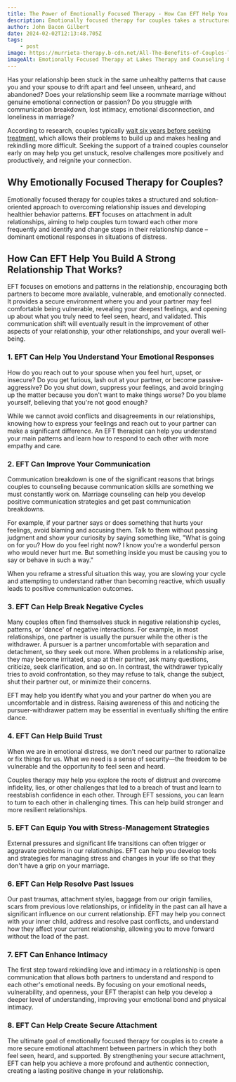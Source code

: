```yaml
---
title: The Power of Emotionally Focused Therapy - How Can EFT Help You Build Healthy Lasting Relationships
description: Emotionally focused therapy for couples takes a structured and solution-oriented approach to overcoming relationship issues and developing healthier behavior patterns.
author: John Bacon Gilbert
date: 2024-02-02T12:13:48.705Z
tags:
    - post
image: https://murrieta-therapy.b-cdn.net/All-The-Benefits-of-Couples-Therapy-with-Lakes-Therapy-and-Counseling-Center.jpg
imageAlt: Emotionally Focused Therapy at Lakes Therapy and Counseling Center
---
```


Has your relationship been stuck in the same unhealthy patterns that cause you and your spouse to drift apart and feel unseen, unheard, and abandoned? Does your relationship seem like a roommate marriage without genuine emotional connection or passion? Do you struggle with communication breakdown, lost intimacy, emotional disconnection, and loneliness in marriage?

According to research, couples typically [wait six years before seeking treatment](https://pubmed.ncbi.nlm.nih.gov/33411353/#:~:text=A%20widely%20cited%20but%20poorly,have%20poor%20prospects%20for%20recovery.), which allows their problems to build up and makes healing and rekindling more difficult. Seeking the support of a trained couples counselor early on may help you get unstuck, resolve challenges more positively and productively, and reignite your connection.

## Why Emotionally Focused Therapy for Couples?

Emotionally focused therapy for couples takes a structured and solution-oriented approach to overcoming relationship issues and developing healthier behavior patterns. **EFT** focuses on attachment in adult relationships, aiming to help couples turn toward each other more frequently and identify and change steps in their relationship dance – dominant emotional responses in situations of distress.

## How Can EFT Help You Build A Strong Relationship That Works?

EFT focuses on emotions and patterns in the relationship, encouraging both partners to become more available, vulnerable, and emotionally connected. It provides a secure environment where you and your partner may feel comfortable being vulnerable, revealing your deepest feelings, and opening up about what you truly need to feel seen, heard, and validated. This communication shift will eventually result in the improvement of other aspects of your relationship, your other relationships, and your overall well-being.

### 1. EFT Can Help You Understand Your Emotional Responses 

How do you reach out to your spouse when you feel hurt, upset, or insecure? Do you get furious, lash out at your partner, or become passive-aggressive? Do you shut down, suppress your feelings, and avoid bringing up the matter because you don't want to make things worse? Do you blame yourself, believing that you're not good enough?

While we cannot avoid conflicts and disagreements in our relationships, knowing how to express your feelings and reach out to your partner can make a significant difference. An EFT therapist can help you understand your main patterns and learn how to respond to each other with more empathy and care.

### 2. EFT Can Improve Your Communication

Communication breakdown is one of the significant reasons that brings couples to counseling because communication skills are something we must constantly work on. Marriage counseling can help you develop positive communication strategies and get past communication breakdowns.

For example, if your partner says or does something that hurts your feelings, avoid blaming and accusing them. Talk to them without passing judgment and show your curiosity by saying something like, "What is going on for you? How do you feel right now? I know you're a wonderful person who would never hurt me. But something inside you must be causing you to say or behave in such a way."

When you reframe a stressful situation this way, you are slowing your cycle and attempting to understand rather than becoming reactive, which usually leads to positive communication outcomes.

### 3. EFT Can Help Break Negative Cycles

Many couples often find themselves stuck in negative relationship cycles, patterns, or 'dance' of negative interactions. For example, in most relationships, one partner is usually the pursuer while the other is the withdrawer. A pursuer is a partner uncomfortable with separation and detachment, so they seek out more. When problems in a relationship arise, they may become irritated, snap at their partner, ask many questions, criticize, seek clarification, and so on. In contrast, the withdrawer typically tries to avoid confrontation, so they may refuse to talk, change the subject, shut their partner out, or minimize their concerns.

EFT may help you identify what you and your partner do when you are uncomfortable and in distress. Raising awareness of this and noticing the pursuer-withdrawer pattern may be essential in eventually shifting the entire dance.

### 4. EFT Can Help Build Trust

When we are in emotional distress, we don't need our partner to rationalize or fix things for us. What we need is a sense of security—the freedom to be vulnerable and the opportunity to feel seen and heard.

Couples therapy may help you explore the roots of distrust and overcome infidelity, lies, or other challenges that led to a breach of trust and learn to reestablish confidence in each other. Through EFT sessions, you can learn to turn to each other in challenging times. This can help build stronger and more resilient relationships.

### 5. EFT Can Equip You with Stress-Management Strategies

External pressures and significant life transitions can often trigger or aggravate problems in our relationships. EFT can help you develop tools and strategies for managing stress and changes in your life so that they don't have a grip on your marriage.

### 6. EFT Can Help Resolve Past Issues

Our past traumas, attachment styles, baggage from our origin families, scars from previous love relationships, or infidelity in the past can all have a significant influence on our current relationship. EFT may help you connect with your inner child, address and resolve past conflicts, and understand how they affect your current relationship, allowing you to move forward without the load of the past.

### 7. EFT Can Enhance Intimacy

The first step toward rekindling love and intimacy in a relationship is open communication that allows both partners to understand and respond to each other's emotional needs. By focusing on your emotional needs, vulnerability, and openness, your EFT therapist can help you develop a deeper level of understanding, improving your emotional bond and physical intimacy.

### 8. EFT Can Help Create Secure Attachment

The ultimate goal of emotionally focused therapy for couples is to create a more secure emotional attachment between partners in which they both feel seen, heard, and supported. By strengthening your secure attachment, EFT can help you achieve a more profound and authentic connection, creating a lasting positive change in your relationship.